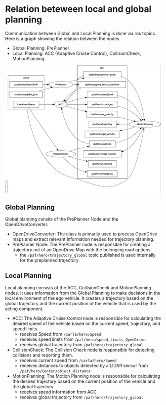 # Relation beteween local and global planning

Communication between Global and Local Planning is done via ros topics. Here is a graph showing the relation between the nodes.

- Global Planning: PrePlanner
- Local Planning: ACC (Adaptive Cruise Control), CollisionCheck, MotionPlanning

![Graph relation](/doc/assets/research_assets/planning_internal.png)

## Global Planning

Global planning consits of the PrePlanner Node and the OpenDriveConverter.

- OpenDriveConverter: The class is primarily used to process OpenDrive maps and extract relevant information needed for trajectory planning.
- PrePlanner Node: The PrePlanner node is responsible for creating a trajectory out of an OpenDrive Map with the belonging road options.
  - the `/paf/hero/trajectory_global` topic published is used internally for the preplanned trajectory.

## Local Planning

Local planning consists of the ACC, CollisionCheck and MotionPlanning nodes. It uses information from the Global Planning to make decisions in the local environment of the ego vehicle. It creates a trajectory based on the global trajectory and the current position of the vehicle that is used by the acting component.

- ACC: The Adaptive Cruise Control node is responsible for calculating the desired speed of the vehicle based on the current speed, trajectory, and speed limits.
  - receives Speed from `/carla/hero/Speed`
  - receives speed limits from `/paf/hero/speed_limits_OpenDrive`
  - receives global trajectory from `/paf/hero/trajectory_global`
- CollisionCheck: The Collision Check node is responsible for detecting collisions and reporting them.
  - receives current speed from `/carla/hero/Speed`
  - receives distances to objects detected by a LIDAR sensor from `/paf/hero/Center/object_distance`
- MotionPlanning: The Motion Planning node is responsible for calculating the desired trajectory based on the current position of the vehicle and the global trajectory.
  - receives speed information from ACC
  - receives global trajectory from `/paf/hero/trajectory_global`